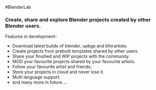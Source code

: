 #BlenderLab
### Create, share and explore Blender projects created by other Blender users.

Features in development-
- Download latest builds of blender, upbge and bforartists.
- Create projects from prebuilt templates shared by other users.
- Share your finsihed and WIP projects with the community.
- MOD your favourite projects shared by your favourite artists.
- Follow your favourite artist and friends.
- Store your projects in cloud and never lose it.
- Multi language support.
- and many more in future....

